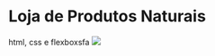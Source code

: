 # Loja de Produtos Naturais

html, css e flexboxsfa
<img src="https://github.com/dieegobs/loja-de-produtos-naturais/blob/main/images/Site.png?raw=true"/>
